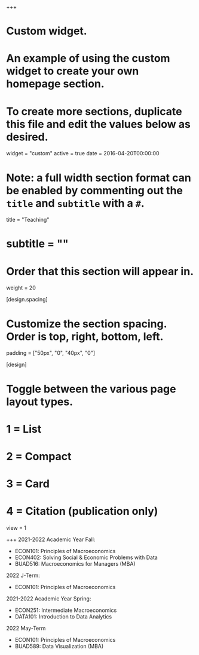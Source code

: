 +++
# Custom widget.
# An example of using the custom widget to create your own homepage section.
# To create more sections, duplicate this file and edit the values below as desired.
widget = "custom"
active = true
date = 2016-04-20T00:00:00

# Note: a full width section format can be enabled by commenting out the `title` and `subtitle` with a `#`.
title = "Teaching"
# subtitle = ""

# Order that this section will appear in.
weight = 20

[design.spacing]
  # Customize the section spacing. Order is top, right, bottom, left.
  padding = ["50px", "0", "40px", "0"]

[design]
  # Toggle between the various page layout types.
  #   1 = List
  #   2 = Compact
  #   3 = Card
  #   4 = Citation (publication only)
  view = 1

+++
2021-2022 Academic Year Fall:

- ECON101: Principles of Macroeconomics
- ECON402: Solving Social & Economic Problems with Data
- BUAD516: Macroeconomics for Managers (MBA)

2022 J-Term:

- ECON101: Principles of Macroeconomics
    
2021-2022 Academic Year Spring:

 - ECON251: Intermediate Macroeconomics
 - DATA101: Introduction to Data Analytics
 
2022 May-Term

- ECON101: Principles of Macroeconomics
- BUAD589: Data Visualization (MBA)

 
 

